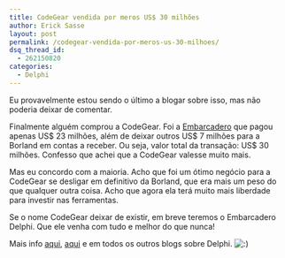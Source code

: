 ```yaml
---
title: CodeGear vendida por meros US$ 30 milhões
author: Erick Sasse
layout: post
permalink: /codegear-vendida-por-meros-us-30-milhoes/
dsq_thread_id:
  - 262150820
categories:
  - Delphi
---
```

Eu provavelmente estou sendo o último a blogar sobre isso, mas não poderia deixar de comentar.

Finalmente alguém comprou a CodeGear. Foi a [Embarcadero][1] que pagou apenas US$ 23 milhões, além de deixar outros US$ 7 milhões para a Borland em contas a receber. Ou seja, valor total da transação: US$ 30 milhões. Confesso que achei que a CodeGear valesse muito mais.

Mas eu concordo com a maioria. Acho que foi um ótimo negócio para a CodeGear se desligar em definitivo da Borland, que era mais um peso do que qualquer outra coisa. Acho que agora ela terá muito mais liberdade para investir nas ferramentas.

Se o nome CodeGear deixar de existir, em breve teremos o Embarcadero Delphi. Que ele venha com tudo e melhor do que nunca!

Mais info [aqui][2], [aqui][3] e em todos os outros blogs sobre Delphi. <img src="http://www.ericksasse.com.br/wp-includes/images/smilies/icon_smile.gif" alt=":)" class="wp-smiley" />

 [1]: http://www.embarcadero.com/
 [2]: http://www.codegear.com/about/news/embt
 [3]: http://www.borland.com/us/company/news/codegear_sale_announce.html